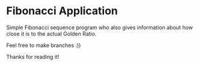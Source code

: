 # Fibonacci Application

Simple Fibonacci sequence program who also gives information about how close it is to the actual Golden Ratio.

Feel free to make branches :)) 

Thanks for reading it!
